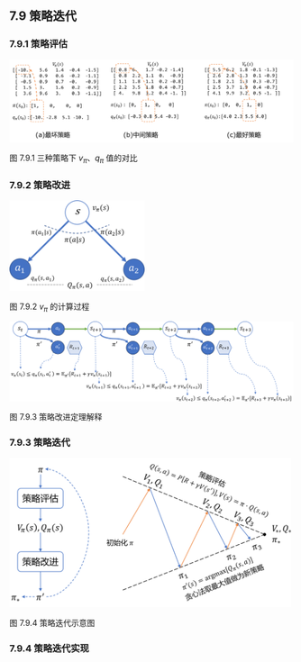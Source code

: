 
## 7.9 策略迭代

### 7.9.1 策略评估

<img src="./img/PolicyIteration.png" width=700>

图 7.9.1 三种策略下 $v_\pi、q_\pi$ 值的对比

### 7.9.2 策略改进

<img src="./img/MDP-V.png" width=240>

图 7.9.2 $v_\pi$ 的计算过程


<img src="./img/policy_iteration.png" width=760>

图 7.9.3 策略改进定理解释


### 7.9.3 策略迭代


<img src="./img/PolicyIterationP.png" width=500>

图 7.9.4 策略迭代示意图

### 7.9.4 策略迭代实现
